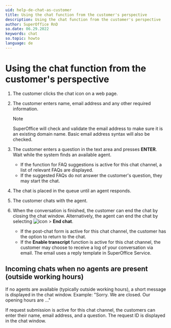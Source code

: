 ```yaml
---
uid: help-de-chat-as-customer
title: Using the chat function from the customer's perspective
description: Using the chat function from the customer's perspective
author: SuperOffice RnD
so.date: 06.29.2022
keywords: chat
so.topic: howto
language: de
---
```


# Using the chat function from the customer's perspective

1. The customer clicks the chat icon on a web page.

2. The customer enters name, email address and any other required information.

    > [!NOTE]
    > SuperOffice will check and validate the email address to make sure it is an existing domain name. Basic email address syntax will also be checked.

3. The customer enters a question in the text area and presses **ENTER**. Wait while the system finds an available agent.

    * If the function for FAQ suggestions is active for this chat channel, a list of relevant FAQs are displayed.
    * If the suggested FAQs do not answer the customer's question, they may start the chat.

4. The chat is placed in the queue until an agent responds.

5. The customer chats with the agent.

6. When the conversation is finished, the customer can end the chat by closing the chat window. Alternatively, the agent can end the chat by selecting ![icon][img1] > **End chat**.

    * If the post-chat form is active for this chat channel, the customer has the option to return to the chat.
    * If the **Enable transcript** function is active for this chat channel, the customer may choose to receive a log of your conversation via email. The email uses a reply template in SuperOffice Service.

## Incoming chats when no agents are present (outside working hours)

If no agents are available (typically outside working hours), a short message is displayed in the chat window. Example: "Sorry. We are closed. Our opening hours are ..."

If request submission is active for this chat channel, the customers can enter their name, email address, and a question. The request ID is displayed in the chat window.

<!-- Referenced links -->

<!-- Referenced images -->
[img1]: ../../../media/icons/btn-menu.png

